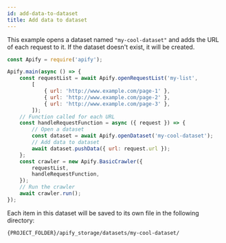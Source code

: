```yaml
---
id: add-data-to-dataset
title: Add data to dataset
---
```


This example opens a dataset named `"my-cool-dataset"` and adds the URL of each request to it.
 If the dataset doesn't exist, it will be created.

```javascript
const Apify = require('apify');

Apify.main(async () => {
    const requestList = await Apify.openRequestList('my-list',
        [
            { url: 'http://www.example.com/page-1' },
            { url: 'http://www.example.com/page-2' },
            { url: 'http://www.example.com/page-3' },
        ]);
    // Function called for each URL
    const handleRequestFunction = async ({ request }) => {
        // Open a dataset
        const dataset = await Apify.openDataset('my-cool-dataset');
        // Add data to dataset
        await dataset.pushData({ url: request.url });
    };
    const crawler = new Apify.BasicCrawler({
        requestList,
        handleRequestFunction,
    });
    // Run the crawler
    await crawler.run();
});
```

Each item in this dataset will be saved to its own file in the following directory:

```bash
{PROJECT_FOLDER}/apify_storage/datasets/my-cool-dataset/
```